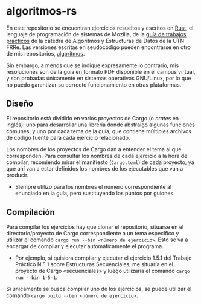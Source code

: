 # algoritmos-rs
En este repositorio se encuentran ejercicios resueltos y escritos en [Rust](https://www.rust-lang.org/), el lenguaje de programación de sistemas de Mozilla, de la [guía de trabajos prácticos](https://aed-frre.github.io/) de la cátedra de Algoritmos y Estructuras de Datos de la UTN FRRe. Las versiones escritas en seudocódigo pueden encontrarse en otro de mis repositorios, [algoritmos](https://github.com/foopsss/algoritmos).

Sin embargo, a menos que se indique expresamente lo contrario, mis resoluciones son de la guía en formato PDF disponible en el campus virtual, y son probadas únicamente en sistemas operativos GNU/Linux, por lo que no puedo garantizar su correcto funcionamiento en otras plataformas.

## Diseño
El repositorio está dividido en varios proyectos de Cargo (o *crates* en inglés): uno para desarrollar una librería donde abstraigo algunas funciones comunes, y uno por cada tema de la guía, que contiene múltiples archivos de código fuente para cada ejercicio relacionado.

Los nombres de los proyectos de Cargo dan a entender el tema al que corresponden. Para consultar los nombres de cada ejercicio a la hora de compilar, recomiendo mirar el manifiesto (`Cargo.toml`) de cada proyecto, ya que ahí van a estar definidos los nombres de los ejecutables que van a producir.

* Siempre utilizo para los nombres el número correspondiente al enunciado en la guía, pero sustituyendo los puntos por guiones.

## Compilación
Para compilar los ejercicios hay que clonar el repositorio, situarse en el directorio/proyecto de Cargo correspondiente a un tema específico y utilizar el comando `cargo run --bin <número de ejercicio>`. Esto se va a encargar de compilar y ejecutar automáticamente el programa.

* Por ejemplo, si quisiera compilar y ejecutar el ejercicio 1.5.1 del Trabajo Práctico N.º 1 sobre Estructuras Secuenciales, me situaría en el proyecto de Cargo «secuenciales» y luego utilizaría el comando `cargo run --bin 1-5-1`.

Si únicamente se busca compilar uno de los ejercicios, se puede utilizar el comando `cargo build --bin <número de ejercicio>`.
